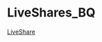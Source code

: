 # LiveShares_BQ

[LiveShare](https://prod.liveshare.vsengsaas.visualstudio.com/join?6E8D671703C552382BF912A375CF27DA5756)
